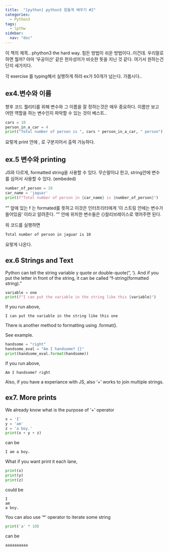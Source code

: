 ```yaml
---
title:  "[python] python3 힘들게 배우기 #2"
categories: 
  - Python3
tags:
  - lpthw
sidebar:
  nav: "doc"
---
```

이 책의 제목.. phython3 the hard way. 
힘든 방법이 쉬운 방법이다..이건데. 
우리말로하면 뭘까? 아마 ‘우공이산’ 같은 한자성어가 비슷한 뜻을 지닌 것 같다. 여기서 원하는건 단지 세가지다.

각 exercise 를
typing해서
실행하게 하라
ex가 50개가 넘는다. 가봅시다..

## ex4.변수와 이름

향후 코드 퀄리티를 위해 변수와 그 이름을 잘 정하는것은 매우 중요하다. 이름만 보고 어떤 역할을 하는 변수인지 파악할 수 있는 것이 베스트..

```python
cars = 10
person_in_a_car = 4
print("Total number of person is ", cars * person_in_a_car, " person")
```
요렇게 print 안에 , 로 구분지어서 출력 가능하다.


## ex.5 변수와 printing

JS와 다르게, formatted string을 사용할 수 있다. 무슨말이냐 한고, string안에 변수를 심어서 사용할 수 있다. (embeded)

```python
number_of_person = 10
car_name = 'jaguar'
print(f"Total number of person in {car_name} is {number_of_person}")
```

“” 앞에 있는 f 는 formated를 뜻하고 이것은 인터프리터에게 ‘이 스트링 안에는 변수가 들어있음’ 이라고 알려준다. “” 안에 위치한 변수들은 {}컬리브레이스로 엮어주면 된다.

위 코드를 실행하면

```
Total number of person in jaguar is 10
```

요렇게 나온다.

## ex.6 Strings and Text

Python can tell the string variable y quote or double-quote(“, ‘). And if you put the letter in front of the string, it can be called “f-string(formatted string).”

```python
variable = one
print(f"I can put the variable in the string like this {variable}")
```

If you run above,
```
I can put the variable in the string like this one
```
There is another method to formatting using .format().

See example.

```python
handsome = "right"
handsome_eval = "Am I handsome? {}"
print(handsome_eval.format(handsome))
```

If you run above,

```
Am I handsome? right
```

Also, if you have a experiance with JS, also ‘+’ works to join multiple strings.

## ex7. More prints

We already know what is the purpose of ‘+’ operator

```python
x = 'I'
y = 'am'
z = 'a boy.'
print(x + y + z)
```

can be

```python
I am a boy.
```

What if you want print it each lane,

```python
print(x)
print(y)
print(z)
```

could be

```
I
am
a boy.
```

You can also use ‘*’ operator to iterate some string

```python
print('a' * 10)
```

can be
```
aaaaaaaaaa
```

